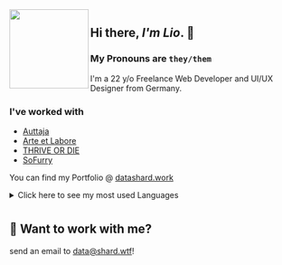 <img align="left" width="140px" src="https://common.himbo.cat/avatars/lio/blep.png">

## Hi there, _I'm Lio_. 👋

### My Pronouns are <code>they/them</code>

I'm a 22 y/o Freelance Web Developer and UI/UX Designer from Germany.

### I've worked with

- [Auttaja]
- [Arte et Labore]
- [THRIVE OR DIE]
- [SoFurry]

You can find my Portfolio @ [datashard.work]

<details>
<summary>Click here to see my most used Languages</summary>
<table>
  <tr>
      <td style="padding: 5px; width=50%">
        <img src="https://github-readme-stats.vercel.app/api/top-langs/?username=fangmarks&layout=compact&hide_title=true&count_private=true&theme=buefy"/>
    </td>
    <td style="padding: 5px; width=50%">
        <img src="https://github-readme-stats.vercel.app/api/?username=fangmarks&show_icons=true&hide_title=true&count_private=false&theme=buefy"/>
    </td>

  </tr>
</table>
</details>

#

## 📩 Want to work with me?

send an email to [data@shard.wtf](mailto:data@shard.wtf?subject=%5BGithub%5D%20I'm%20interested%20in%20working%20with%20you!)!

<!---- quick links ---->
[Auttaja]: https://auttaja.io
[thrive or die]: https://thriveordie.life/
[entail]: https://entail.app
[datashard.work]: https://datashard.work/
[arte et labore]: https://artelabore.online
[endless]: https://theendlessweb.com
[SoFurry]: https://sofurry.com
